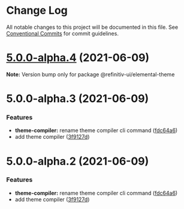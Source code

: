 # Change Log

All notable changes to this project will be documented in this file.
See [Conventional Commits](https://conventionalcommits.org) for commit guidelines.

# [5.0.0-alpha.4](https://git.sami.int.thomsonreuters.com/elf/refinitiv-ui/compare/@refinitiv-ui/elemental-theme@5.0.0-alpha.3...@refinitiv-ui/elemental-theme@5.0.0-alpha.4) (2021-06-09)

**Note:** Version bump only for package @refinitiv-ui/elemental-theme





# 5.0.0-alpha.3 (2021-06-09)


### Features

* **theme-compiler:** rename theme compiler cli command ([fdc64a6](https://git.sami.int.thomsonreuters.com/elf/refinitiv-ui/commits/fdc64a66b5b003d3e039f3d8ebb77fe1a06e7729))
* add theme compiler ([3f9127d](https://git.sami.int.thomsonreuters.com/elf/refinitiv-ui/commits/3f9127d3eb908f2883acdc2cbf82e72432861d79))





# 5.0.0-alpha.2 (2021-06-09)


### Features

* **theme-compiler:** rename theme compiler cli command ([fdc64a6](https://git.sami.int.thomsonreuters.com/elf/refinitiv-ui/commits/fdc64a66b5b003d3e039f3d8ebb77fe1a06e7729))
* add theme compiler ([3f9127d](https://git.sami.int.thomsonreuters.com/elf/refinitiv-ui/commits/3f9127d3eb908f2883acdc2cbf82e72432861d79))
